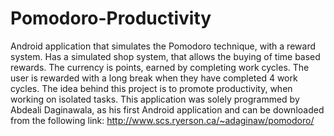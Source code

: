 # Pomodoro-Productivity
Android application that simulates the Pomodoro technique, with a reward system.
Has a simulated shop system, that allows the buying of time based rewards. The currency is points, earned by completing work cycles.
The user is rewarded with a long break when they have completed 4 work cycles. The idea behind this project is to promote productivity, when working on isolated tasks.
This application was solely programmed by Abdeali Daginawala, as his first Android application and can be downloaded from the following link: http://www.scs.ryerson.ca/~adaginaw/pomodoro/
